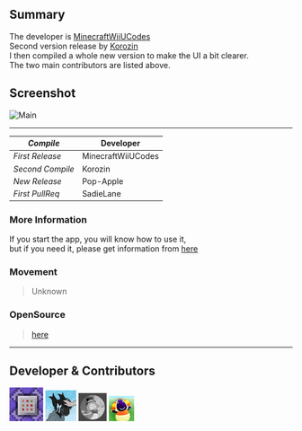## Summary

The developer is [MinecraftWiiUCodes](https://github.com/MinecraftWiiUCodes)  
Second version release by [Korozin](https://github.com/Korozin)   
I then compiled a whole new version to make the UI a bit clearer.  
The two main contributors are listed above.  

## Screenshot

<img width="383" alt="Main" src="https://user-images.githubusercontent.com/101918076/201362212-74aacc32-60be-4d31-b53e-2f86c46d3ae3.png">

---

| _Compile_ | Developer |
----|----
| _First Release_ | MinecraftWiiUCodes |
| _Second Compile_ | Korozin |
| _New Release_ | Pop-Apple |
| _First PullReq_ | SadieLane |

### More Information

If you start the app, you will know how to use it,  
but if you need it, please get information from [here](https://github.com/Korozin/Minecraft-Wii-U-Pixel-Art-Tool#minecraft-wii-u-pixel-art-tool)

### Movement

> Unknown

### OpenSource

> [here](https://github.com/Korozin/Minecraft-Wii-U-Pixel-Art-Tool/tree/main/src)

---

## Developer & Contributors

<p align="left">

<img src="https://github.com/Pop-Apple/Minecraft-WiiU-Pixel-Art-Tool/blob/master/Image%20Icon/MinecraftWiiUCodes.png" width="60px" Height="60px">
<img src="https://github.com/Pop-Apple/Minecraft-WiiU-Pixel-Art-Tool/blob/master/Image%20Icon/Korozin.jpg" width="55px" Height="55px">
<img src="https://github.com/Pop-Apple/Minecraft-WiiU-Pixel-Art-Tool/blob/master/Image%20Icon/Pop-Apple.png" width="50px" Height="50px">
<img src="https://github.com/Pop-Apple/Minecraft-WiiU-Pixel-Art-Tool/blob/master/Image%20Icon/SadieLane.png" width="45px" Height="45px">

</p>
